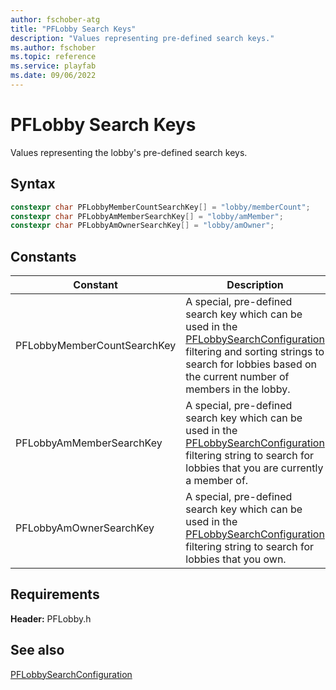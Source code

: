 ```yaml
---
author: fschober-atg
title: "PFLobby Search Keys"
description: "Values representing pre-defined search keys."
ms.author: fschober
ms.topic: reference
ms.service: playfab
ms.date: 09/06/2022
---
```


# PFLobby Search Keys

Values representing the lobby's pre-defined search keys.

## Syntax
  
```cpp
constexpr char PFLobbyMemberCountSearchKey[] = "lobby/memberCount";
constexpr char PFLobbyAmMemberSearchKey[] = "lobby/amMember";
constexpr char PFLobbyAmOwnerSearchKey[] = "lobby/amOwner";
```
  
## Constants
  
| Constant | Description | Example |
| --- | --- | --- |
| PFLobbyMemberCountSearchKey | A special, pre-defined search key which can be used in the [PFLobbySearchConfiguration](../structs/pflobbysearchconfiguration.md) filtering and sorting strings to search for lobbies based on the current number of members in the lobby. | "lobby/memberCount lt 5" |
| PFLobbyAmMemberSearchKey | A special, pre-defined search key which can be used in the [PFLobbySearchConfiguration](../structs/pflobbysearchconfiguration.md) filtering string to search for lobbies that you are currently a member of. | "lobby/amMember eq true" |
| PFLobbyAmOwnerSearchKey | A special, pre-defined search key which can be used in the [PFLobbySearchConfiguration](../structs/pflobbysearchconfiguration.md) filtering string to search for lobbies that you own. | "lobby/amOwner eq true" |
  
## Requirements
  
**Header:** PFLobby.h
  
## See also
[PFLobbySearchConfiguration](../structs/pflobbysearchconfiguration.md)

